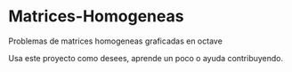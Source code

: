 # Matrices-Homogeneas
Problemas de matrices homogeneas graficadas en octave

Usa este proyecto como desees, aprende un poco o ayuda contribuyendo.
